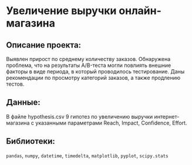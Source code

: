 # Увеличение выручки онлайн-магазина

## Описание проекта:

Выявлен прирост по среднему количеству заказов. Обнаружена проблема, что на результаты A/B-теста могли повлиять внешние факторы в виде периода, в который проводилось тестирование. Даны рекомендации по просмотру категорий заказов, а также продлению тестов. 

## Данные: 

В файле hypothesis.csv 9 гипотез по увеличению выручки интернет-магазина с указанными параметрами Reach, Impact, Confidence, Effort.

## Библиотеки:

`pandas`, `numpy`, `datetime`, `timedelta`, `matplotlib`, `pyplot`, `scipy.stats`
